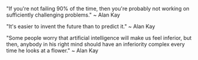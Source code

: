 "If you're not failing 90% of the time, then you're probably not working on sufficiently challenging problems." ~ Alan Kay

"It's easier to invent the future than to predict it." ~ Alan Kay

"Some people worry that artificial intelligence will make us feel inferior, but then, anybody in his right mind should have an inferiority complex every time he looks at a flower." ~ Alan Kay

